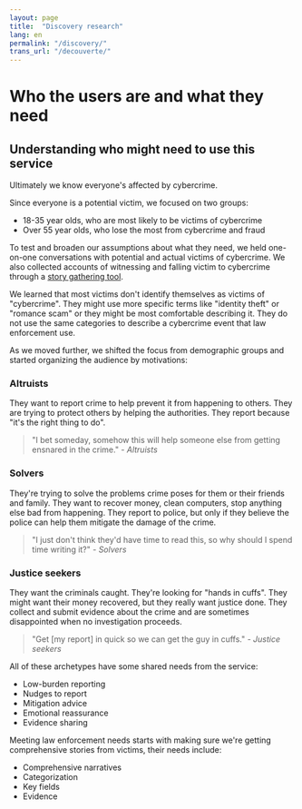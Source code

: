 ```yaml
---
layout: page
title:  "Discovery research"
lang: en
permalink: "/discovery/"
trans_url: "/decouverte/"
---
```


# Who the users are and what they need

## Understanding who might need to use this service

Ultimately we know everyone's affected by cybercrime. 

Since everyone is a potential victim, we focused on two groups:
  - 18-35 year olds, who are most likely to be victims of cybercrime
  - Over 55 year olds, who lose the most from cybercrime and fraud

To test and broaden our assumptions about what they need, we held one-on-one conversations with potential and actual victims of cybercrime. We also collected accounts of witnessing and falling victim to cybercrime through a [story gathering tool](https://tell-us.cds-snc.ca). 

We learned that most victims don't identify themselves as victims of "cybercrime". They might use more specific terms like "identity theft" or "romance scam" or they might be most comfortable describing it. They do not use the same categories to describe a cybercrime event that law enforcement use. 

As we moved further, we shifted the focus from demographic groups and started organizing the audience by motivations:

### Altruists
They want to report crime to help prevent it from happening to others. They are trying to protect others by helping the authorities. They report because "it's the right thing to do". 
> "I bet someday, somehow this will help someone else from getting ensnared in the crime."
*- Altruists*

### Solvers
They're trying to solve the problems crime poses for them or their friends and family. They want to recover money, clean computers, stop anything else bad from happening. They report to police, but only if they believe the police can help them mitigate the damage of the crime.
> "I just don't think they'd have time to read this, so why should I spend time writing it?"
*- Solvers*

### Justice seekers
They want the criminals caught. They're looking for "hands in cuffs". They might want their money recovered, but they really want justice done. They collect and submit evidence about the crime and are sometimes disappointed when no investigation proceeds.
> "Get [my report] in quick so we can get the guy in cuffs."
*- Justice seekers*

All of these archetypes have some shared needs from the service:
  - Low-burden reporting
  - Nudges to report
  - Mitigation advice
  - Emotional reassurance
  - Evidence sharing
  
Meeting law enforcement needs starts with making sure we're getting comprehensive stories from victims, their needs include:
  - Comprehensive narratives
  - Categorization
  - Key fields
  - Evidence
